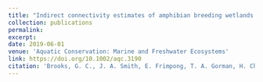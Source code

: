 ```yaml
---
title: "Indirect connectivity estimates of amphibian breeding wetlands from spatially explicit occupancy models"
collection: publications
permalink: 
excerpt:
date: 2019-06-01
venue: 'Aquatic Conservation: Marine and Freshwater Ecosystems'
link: https://doi.org/10.1002/aqc.3190
citation: 'Brooks, G. C., J. A. Smith, E. Frimpong, T. A. Gorman, H. Chandler, and C. A. Haas. 2019. Indirect connectivity estimates of amphibian breeding wetlands from spatially explicit occupancy models. <i>Aquatic Conservation: Marine and Freshwater Ecosystems</i> 29:1815-1825.'
---
```

